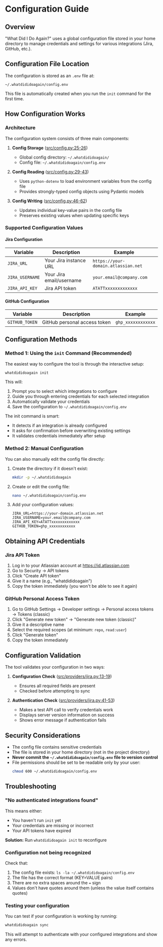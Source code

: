 # Configuration Guide

## Overview

"What Did I Do Again?" uses a global configuration file stored in your home directory to manage credentials and settings for various integrations (Jira, GitHub, etc.).

## Configuration File Location

The configuration is stored as an `.env` file at:

```
~/.whatdididoagain/config.env
```

This file is automatically created when you run the `init` command for the first time.

## How Configuration Works

### Architecture

The configuration system consists of three main components:

1. **Config Storage** ([src/config.py:25-26](src/config.py#L25-L26))
   - Global config directory: `~/.whatdididoagain/`
   - Config file: `~/.whatdididoagain/config.env`

2. **Config Reading** ([src/config.py:29-43](src/config.py#L29-L43))
   - Uses `python-dotenv` to load environment variables from the config file
   - Provides strongly-typed config objects using Pydantic models

3. **Config Writing** ([src/config.py:46-62](src/config.py#L46-L62))
   - Updates individual key-value pairs in the config file
   - Preserves existing values when updating specific keys

### Supported Configuration Values

#### Jira Configuration

| Variable | Description | Example |
|----------|-------------|---------|
| `JIRA_URL` | Your Jira instance URL | `https://your-domain.atlassian.net` |
| `JIRA_USERNAME` | Your Jira email/username | `your.email@company.com` |
| `JIRA_API_KEY` | Jira API token | `ATATTxxxxxxxxxxxxx` |

#### GitHub Configuration

| Variable | Description | Example |
|----------|-------------|---------|
| `GITHUB_TOKEN` | GitHub personal access token | `ghp_xxxxxxxxxxxx` |

## Configuration Methods

### Method 1: Using the `init` Command (Recommended)

The easiest way to configure the tool is through the interactive setup:

```bash
whatdididoagain init
```

This will:
1. Prompt you to select which integrations to configure
2. Guide you through entering credentials for each selected integration
3. Automatically validate your credentials
4. Save the configuration to `~/.whatdididoagain/config.env`

The init command is smart:
- It detects if an integration is already configured
- It asks for confirmation before overwriting existing settings
- It validates credentials immediately after setup

### Method 2: Manual Configuration

You can also manually edit the config file directly:

1. Create the directory if it doesn't exist:
   ```bash
   mkdir -p ~/.whatdididoagain
   ```

2. Create or edit the config file:
   ```bash
   nano ~/.whatdididoagain/config.env
   ```

3. Add your configuration values:
   ```env
   JIRA_URL=https://your-domain.atlassian.net
   JIRA_USERNAME=your.email@company.com
   JIRA_API_KEY=ATATTxxxxxxxxxxxxx
   GITHUB_TOKEN=ghp_xxxxxxxxxxxx
   ```

## Obtaining API Credentials

### Jira API Token

1. Log in to your Atlassian account at https://id.atlassian.com
2. Go to Security → API tokens
3. Click "Create API token"
4. Give it a name (e.g., "whatdididoagain")
5. Copy the token immediately (you won't be able to see it again)

### GitHub Personal Access Token

1. Go to GitHub Settings → Developer settings → Personal access tokens → Tokens (classic)
2. Click "Generate new token" → "Generate new token (classic)"
3. Give it a descriptive name
4. Select the required scopes (at minimum: `repo`, `read:user`)
5. Click "Generate token"
6. Copy the token immediately

## Configuration Validation

The tool validates your configuration in two ways:

1. **Configuration Check** ([src/providers/jira.py:13-19](src/providers/jira.py#L13-L19))
   - Ensures all required fields are present
   - Checked before attempting to sync

2. **Authentication Check** ([src/providers/jira.py:41-53](src/providers/jira.py#L41-L53))
   - Makes a test API call to verify credentials work
   - Displays server version information on success
   - Shows error message if authentication fails

## Security Considerations

- The config file contains sensitive credentials
- The file is stored in your home directory (not in the project directory)
- **Never commit the `~/.whatdididoagain/config.env` file to version control**
- File permissions should be set to be readable only by your user:
  ```bash
  chmod 600 ~/.whatdididoagain/config.env
  ```

## Troubleshooting

### "No authenticated integrations found"

This means either:
- You haven't run `init` yet
- Your credentials are missing or incorrect
- Your API tokens have expired

**Solution:** Run `whatdididoagain init` to reconfigure

### Configuration not being recognized

Check that:
1. The config file exists: `ls -la ~/.whatdididoagain/config.env`
2. The file has the correct format (KEY=VALUE pairs)
3. There are no extra spaces around the `=` sign
4. Values don't have quotes around them (unless the value itself contains quotes)

### Testing your configuration

You can test if your configuration is working by running:

```bash
whatdididoagain sync
```

This will attempt to authenticate with your configured integrations and show any errors.
